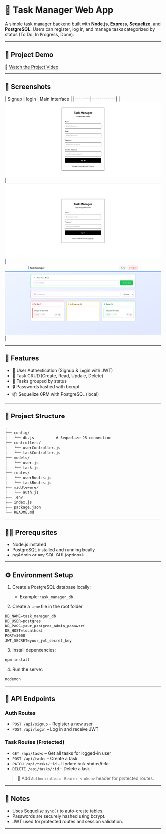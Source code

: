 # 📝 Task Manager Web App

A simple task manager backend built with **Node.js**, **Express**, **Sequelize**, and **PostgreSQL**. Users can register, log in, and manage tasks categorized by status (To Do, In Progress, Done).

---

## 🔗 Project Demo

🎥 [Watch the Project Video](https://drive.google.com/file/d/1XShM93iILXojKg-33B51XkQhARwd1xJF/view?usp=sharing)

---

## 📸 Screenshots

| Signup | login | Main Interface |
|--------|------------|
| ![Signup](./frontend/src/assets/signup.png) | ![Tasks](./frontend/src/assets/login.png) | ![MainInterface](./frontend/src/assets/mainInterface.png) |

---

## 🚀 Features

* 🔐 User Authentication (Signup & Login with JWT)
* 🧾 Task CRUD (Create, Read, Update, Delete)
* 📌 Tasks grouped by status
* 🔒 Passwords hashed with bcrypt
* 📦 Sequelize ORM with PostgreSQL (local)

---

## 📁 Project Structure

```
.
├── config/
│   └── db.js          # Sequelize DB connection
├── controllers/
│   └── userController.js
│   └── taskController.js
├── models/
│   └── user.js
│   └── task.js
├── routes/
│   └── userRoutes.js
│   └── taskRoutes.js
├── middleware/
│   └── auth.js
├── .env
├── index.js
├── package.json
└── README.md
```

---

## 🧑‍💻 Prerequisites

* Node.js installed
* PostgreSQL installed and running locally
* pgAdmin or any SQL GUI (optional)

---

## ⚙️ Environment Setup

1. Create a PostgreSQL database locally:

   * Example: `task_manager_db`

2. Create a `.env` file in the root folder:

```env
DB_NAME=task_manager_db
DB_USER=postgres
DB_PASS=your_postgres_admin_password
DB_HOST=localhost
PORT=3000
JWT_SECRET=your_jwt_secret_key
```

3. Install dependencies:

```bash
npm install
```

4. Run the server:

```bash
nodemon
```

---

## 🧪 API Endpoints

### Auth Routes

* `POST /api/signup` – Register a new user
* `POST /api/login` – Log in and receive JWT

### Task Routes (Protected)

* `GET /api/tasks` – Get all tasks for logged-in user
* `POST /api/tasks` – Create a task
* `PATCH /api/tasks/:id` – Update task status/title
* `DELETE /api/tasks/:id` – Delete a task

> 🔐 Add `Authorization: Bearer <token>` header for protected routes.

---

## 🧼 Notes

* Uses Sequelize `sync()` to auto-create tables.
* Passwords are securely hashed using bcrypt.
* JWT used for protected routes and session validation.

---

